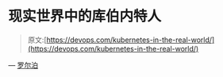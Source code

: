 # 现实世界中的库伯内特人

> 原文:[https://devops.com/kubernetes-in-the-real-world/](https://devops.com/kubernetes-in-the-real-world/)

— [罗尔泊](https://devops.com/author/breselman/)